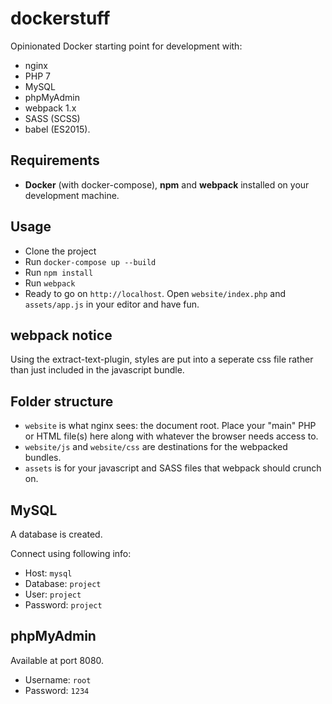 # dockerstuff

Opinionated Docker starting point for development with: 

- nginx
- PHP 7
- MySQL
- phpMyAdmin
- webpack 1.x
- SASS (SCSS)
- babel (ES2015).

## Requirements

- **Docker** (with docker-compose), **npm** and **webpack** installed on your development machine.

## Usage

- Clone the project
- Run `docker-compose up --build`
- Run `npm install`
- Run `webpack`
- Ready to go on `http://localhost`. Open `website/index.php` and `assets/app.js` in your editor and have fun.

## webpack notice

Using the extract-text-plugin, styles are put into a seperate css file rather than just included in the javascript bundle.

## Folder structure

- `website` is what nginx sees: the document root. Place your "main" PHP or HTML file(s) here along with whatever the browser needs access to.
- `website/js` and `website/css` are destinations for the webpacked bundles.
- `assets` is for your javascript and SASS files that webpack should crunch on.

## MySQL

A database is created.

Connect using following info:

- Host: `mysql`
- Database: `project`
- User: `project`
- Password: `project`

## phpMyAdmin

Available at port 8080.

- Username: `root`
- Password: `1234`
